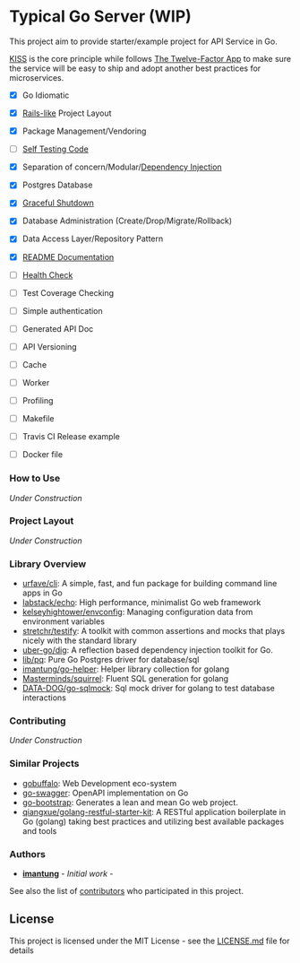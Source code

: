 # Typical Go Server (WIP)

This project aim to provide starter/example project for API Service in Go.

[KISS](https://en.wikipedia.org/wiki/KISS_principle) is the core principle while follows [The Twelve-Factor App](https://12factor.net/) to make sure the service will be easy to ship and adopt another best practices for microservices.
- [x] Go Idiomatic
- [x] [Rails-like](https://guides.rubyonrails.org/getting_started.html#creating-the-blog-application) Project Layout
- [x] Package Management/Vendoring
- [ ] [Self Testing Code](https://martinfowler.com/bliki/SelfTestingCode.html)
- [x] Separation of concern/Modular/[Dependency Injection](https://stackoverflow.com/questions/130794/what-is-dependency-injection)
- [x] Postgres Database
- [x] [Graceful Shutdown](https://12factor.net/disposability)
- [x] Database Administration (Create/Drop/Migrate/Rollback)
- [x] Data Access Layer/Repository Pattern
- [x] [README Documentation](Typical_README.md)
- [ ] [Health Check](https://microservices.io/patterns/observability/health-check-api.html)
- [ ] Test Coverage Checking
- [ ] Simple authentication
- [ ] Generated API Doc
- [ ] API Versioning
- [ ] Cache
- [ ] Worker
- [ ] Profiling
- [ ] Makefile
- [ ] Travis CI Release example
- [ ] Docker file


### How to Use

_Under Construction_
<!-- FIXME: -->

### Project Layout

_Under Construction_
<!-- FIXME: -->

### Library Overview
- [urfave/cli](https://github.com/urfave/cli): A simple, fast, and fun package for building command line apps in Go
- [labstack/echo](https://github.com/labstack/echo): High performance, minimalist Go web framework
- [kelseyhightower/envconfig](https://github.com/kelseyhightower/envconfig): Managing configuration data from environment variables
- [stretchr/testify](https://github.com/stretchr/testify): A toolkit with common assertions and mocks that plays nicely with the standard library
- [uber-go/dig](https://github.com/uber-go/dig): A reflection based dependency injection toolkit for Go.
- [lib/pq](https://github.com/lib/pq): Pure Go Postgres driver for database/sql
- [imantung/go-helper](https://github.com/imantung/go-helper): Helper library collection for golang
- [Masterminds/squirrel](https://github.com/Masterminds/squirrel): Fluent SQL generation for golang
- [DATA-DOG/go-sqlmock](https://github.com/DATA-DOG/go-sqlmock): Sql mock driver for golang to test database interactions


### Contributing

_Under Construction_
<!-- FIXME: -->

### Similar Projects

- [gobuffalo](https://gobuffalo.io/): Web Development eco-system
- [go-swagger](https://goswagger.io/): OpenAPI implementation on Go
- [go-bootstrap](http://go-bootstrap.io/): Generates a lean and mean Go web project.
- [qiangxue/golang-restful-starter-kit](github.com/qiangxue/golang-restful-starter-kit): A RESTful application boilerplate in Go (golang) taking best practices and utilizing best available packages and tools

### Authors

* **[imantung](https://github.com/imantung)** - *Initial work* -

See also the list of [contributors](https://github.com/your/project/contributors) who participated in this project.

## License

This project is licensed under the MIT License - see the [LICENSE.md](LICENSE.md) file for details
